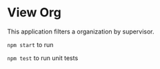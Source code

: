 # View Org

This application filters a organization by supervisor.

`npm start` to run

`npm test` to run unit tests
